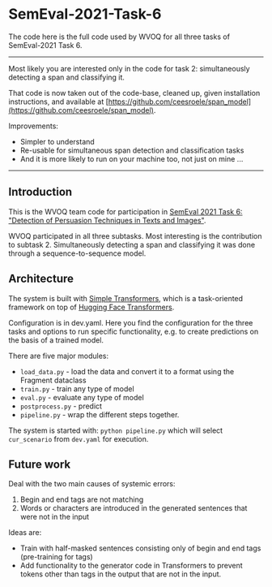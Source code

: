 # SemEval-2021-Task-6

The code here is the full code used by WVOQ for all three tasks of SemEval-2021 Task 6.

-----

Most likely you are interested only in the code for task 2:
simultaneously detecting a span and classifying it.

That code is now taken out of the code-base, cleaned up, given installation instructions, 
and available at [https://github.com/ceesroele/span_model](https://github.com/ceesroele/span_model).

Improvements:
- Simpler to understand
- Re-usable for simultaneous span detection and classification tasks
- And it is more likely to run on your machine too, not just on mine ...

-----


## Introduction
This is the WVOQ team code for participation in [SemEval 2021 Task 6: "Detection of Persuasion Techniques in Texts and Images"](https://propaganda.math.unipd.it/semeval2021task6/index.html).

WVOQ participated in all three subtasks. Most interesting is the contribution to subtask 2. Simultaneously detecting a span and classifying it was done through a sequence-to-sequence model.

## Architecture

The system is built with [Simple Transformers](https://simpletransformers.ai/), which is a task-oriented framework on top of [Hugging Face Transformers](https://huggingface.co/transformers/).

Configuration is in dev.yaml. Here you find the configuration for the three tasks and options to run specific functionality, e.g. to create predictions on the basis of a trained model.

There are five major modules:
* `load_data.py` - load the data and convert it to a format using the Fragment dataclass
* `train.py` - train any type of model
* `eval.py` - evaluate any type of model
* `postprocess.py` - predict
* `pipeline.py` - wrap the different steps together.

The system is started with: `python pipeline.py` which will select `cur_scenario` from `dev.yaml` for execution.

## Future work

Deal with the two main causes of systemic errors:
1. Begin and end tags are not matching
2. Words or characters are introduced in the generated sentences that were not in the input

Ideas are:
* Train with half-masked sentences consisting only of begin and end tags (pre-training for tags)
* Add functionality to the generator code in Transformers to prevent tokens other than
tags in the output that are not in the input.

